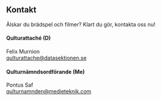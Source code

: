 ## Kontakt

Älskar du brädspel och filmer? Klart du gör, kontakta oss nu!

#### Qulturattaché (D)

Felix Murnion<br>
[qulturattache@datasektionen.se](mailto:qulturattache@datasektionen.se)

#### Qulturnämndsordförande (Me)

Pontus Saf<br>
[qulturnamnden@medieteknik.com](mailto:qulturnamnden@medieteknik.com)

